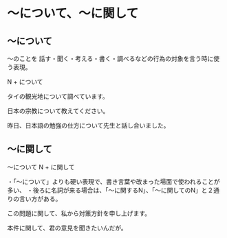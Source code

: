 # 〜について、〜に関して

## 〜について
〜のことを 話す・聞く・考える・書く・調べるなどの行為の対象を言う時に使う表現。

N + について

タイの観光地について調べています。

日本の宗教について教えてください。

昨日、日本語の勉強の仕方について先生と話し合いました。

## 〜に関して
～について
N + に関して

・「〜について」よりも硬い表現で、書き言葉や改まった場面で使われることが多い、 ・後ろに名詞が来る場合は、「〜に関するN」、「〜に関してのN」と２通りの言い方がある。

この問題に関して、私から対策方針を申し上げます。

本件に関して、君の意見を聞きたいんだが。

